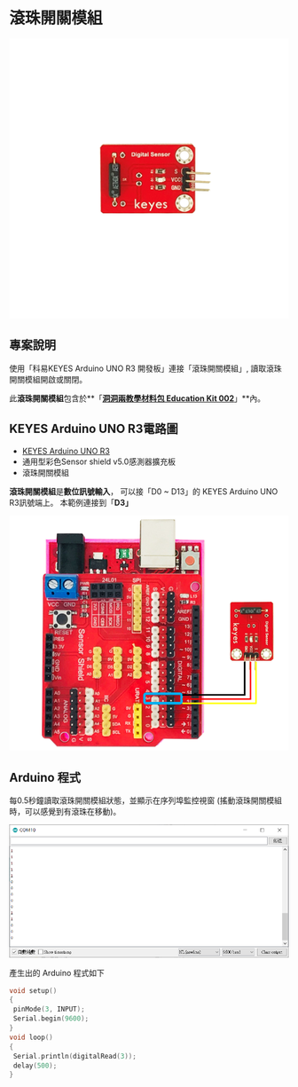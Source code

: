 # 滾珠開關模組

![](../../.gitbook/assets/0%20%284%29.png)

## 專案說明

使用「科易KEYES Arduino UNO R3 開發板」連接「滾珠開關模組」, 讀取滾珠開關模組開啟或關閉。

此**滾珠開關模組**包含於**「**[洞洞兩教學材料包 Education Kit 002](https://www.robotkingdom.com.tw/product/rk-education-kit-002/)**」**內。

## KEYES Arduino UNO R3電路圖

* [KEYES Arduino UNO R3](https://www.robotkingdom.com.tw/product/keyes-uno-r3/)
* 通用型彩色Sensor shield v5.0感測器擴充板
* 滾珠開關模組

**滾珠開關模組**是**數位訊號輸入**， 可以接「D0 ~ D13」的 KEYES Arduino UNO R3訊號端上。 本範例連接到「**D3」**

![](../../.gitbook/assets/0%20%2819%29%20%282%29%20%282%29%20%282%29%20%281%29.png)

## Arduino 程式

每0.5秒鐘讀取滾珠開關模組狀態，並顯示在序列埠監控視窗 \(搖動滾珠開關模組時，可以感覺到有滾珠在移動\)。

![](../../.gitbook/assets/2%20%2815%29.png)

產生出的 Arduino 程式如下

```c
void setup()
{
 pinMode(3, INPUT);
 Serial.begin(9600);
}
void loop()
{
 Serial.println(digitalRead(3));
 delay(500);
}
```

